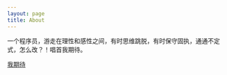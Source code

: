 ```yaml
---
layout: page
title: About
---
```


<p class="message">
  一个程序员，游走在理性和感性之间，有时思维跳脱，有时保守固执，通通不定式，怎么改？！唱首我期待。
</p>

[我期待](http://music.163.com/m/song?id=187104&userid=96958161)
